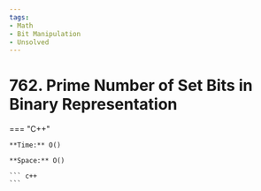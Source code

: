 ```yaml
---
tags:
- Math
- Bit Manipulation
- Unsolved
---
```



# 762. Prime Number of Set Bits in Binary Representation

=== "C++"

    **Time:** O()

    **Space:** O()

    ``` c++
    ```